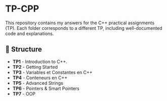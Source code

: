 # TP-CPP
This repository contains my answers for the C++ practical assignments (TP). Each folder corresponds to a different TP, including well-documented code and explanations.

## 📌 Structure
- **TP1** - Introduction to C++. 
- **TP2** - Getting Started
- **TP3** - Variables et Constantes en C++
- **TP4** - Conteneurs en C++
- **TP5** - Advanced Strings
- **TP6** - Pointers & Smart Pointers
- **TP7** - OOP
  
